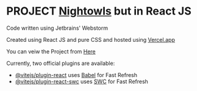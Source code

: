 # PROJECT [Nightowls](https://github.com/mohamedWF67/NightOwls) but in React JS

Code written using Jetbrains' Webstorm

Created using React JS and pure CSS and hosted using [Vercel.app](vercel.app)

You can veiw the Project from [Here](https://nightowls-react.vercel.app/)

Currently, two official plugins are available:

- [@vitejs/plugin-react](https://github.com/vitejs/vite-plugin-react/blob/main/packages/plugin-react/README.md) uses [Babel](https://babeljs.io/) for Fast Refresh
- [@vitejs/plugin-react-swc](https://github.com/vitejs/vite-plugin-react-swc) uses [SWC](https://swc.rs/) for Fast Refresh
